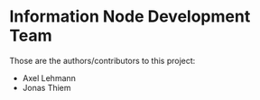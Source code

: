 
# Information Node Development Team

Those are the authors/contributors to this project:

- Axel Lehmann
- Jonas Thiem

